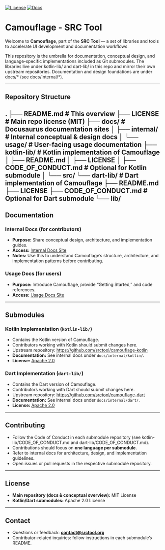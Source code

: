 [![License](https://img.shields.io/badge/license-MIT-blue.svg)](LICENSE)
[![Docs](https://img.shields.io/badge/docs-Usage-blue.svg)](./docs/usage/)

# Camouflage - SRC Tool

Welcome to **Camouflage**, part of the **SRC Tool** — a set of libraries and tools to accelerate UI development and documentation workflows.

This repository is the umbrella for documentation, conceptual design, and language-specific implementations included as Git submodules. The libraries live under kotlin-lib/ and dart-lib/ in this repo and mirror their own upstream repositories. Documentation and design foundations are under docs/* (see docs/internal/*).

---

## Repository Structure
.
├── README.md                  # This overview
├── LICENSE                    # Main repo license (MIT)
├── docs/                      # Docusaurus documentation sites
│   ├── internal/             # Internal conceptual & design docs
│   └── usage/                # User-facing usage documentation
├── kotlin-lib/               # Kotlin implementation of Camouflage
│   ├── README.md
│   ├── LICENSE
│   ├── CODE_OF_CONDUCT.md    # Optional for Kotlin submodule
│   └── src/
└── dart-lib/                 # Dart implementation of Camouflage
    ├── README.md
    ├── LICENSE
    ├── CODE_OF_CONDUCT.md    # Optional for Dart submodule
    └── lib/
---

## Documentation

### Internal Docs (for contributors)

- **Purpose:** Share conceptual design, architecture, and implementation guides.  
- **Access:** [Internal Docs Site](./docs/internal/)  
- **Notes:** Use this to understand Camouflage’s structure, architecture, and implementation patterns before contributing.

### Usage Docs (for users)

- **Purpose:** Introduce Camouflage, provide “Getting Started,” and code references.  
- **Access:** [Usage Docs Site](./docs/usage/)  

---

## Submodules

### Kotlin Implementation (`kotlin-lib/`)

- Contains the Kotlin version of Camouflage.  
- Contributors working with Kotlin should submit changes here.  
- Upstream repository: https://github.com/srctool/camouflage-kotlin  
- **Documentation:** See internal docs under `docs/internal/kotlin/`.  
- **License:** [Apache 2.0](./kotlin-lib/LICENSE)

### Dart Implementation (`dart-lib/`)

- Contains the Dart version of Camouflage.  
- Contributors working with Dart should submit changes here.  
- Upstream repository: https://github.com/srctool/camouflage-dart  
- **Documentation:** See internal docs under `docs/internal/dart/`.  
- **License:** [Apache 2.0](./dart-lib/LICENSE)

---

## Contributing

- Follow the Code of Conduct in each submodule repository (see kotlin-lib/CODE_OF_CONDUCT.md and dart-lib/CODE_OF_CONDUCT.md).  
- Contributions should focus on **one language per submodule**.  
- Refer to internal docs for architecture, design, and implementation guidelines.  
- Open issues or pull requests in the respective submodule repository.

---

## License

- **Main repository (docs & conceptual overview):** MIT License  
- **Kotlin/Dart submodules:** Apache 2.0 License

---

## Contact

- Questions or feedback: **contact@srctool.org**  
- Contributor-related inquiries: follow instructions in each submodule’s README.